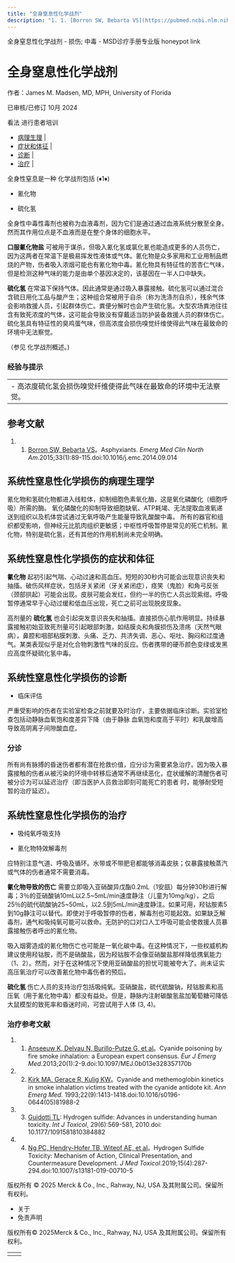 ```yaml
---
title: "全身窒息性化学战剂"
description: "1. 1. [Borron SW, Bebarta VS](https://pubmed.ncbi.nlm.nih.gov/25455664/)。Asphyxiants. _Emerg Med Clin North Am_.2015;33(1):89-115.doi:10.1016/j.emc.2014.09.014"
---
```


﻿全身窒息性化学战剂 \- 损伤; 中毒 \- MSD诊疗手册专业版 honeypot link

# 全身窒息性化学战剂

作者：James M. Madsen, MD, MPH, University of Florida

已审核/已修订 10月 2024

看法 进行患者培训

- [病理生理](#病理生理_v43459471_zh) \|
- [症状和体征](#症状和体征_v43459474_zh) \|
- [诊断](#诊断_v43459478_zh) \|
- [治疗](#治疗_v43459487_zh) \|

全身性窒息是一种 化学战剂包括 (♦1♦)

- 氰化物

- 硫化氢


全身性中毒性毒剂也被称为血液毒剂，因为它们是通过通过血液系统分散至全身。然而其作用位点是不血液而是在整个身体的细胞水平。

**口服氰化物盐** 可被用于谋杀，但吸入氰化氢或氯化氰也能造成更多的人员伤亡，因为这两者在常温下是极易挥发性液体或气体。氰化物是众多家用和工业用制品燃烧的产物，伤者吸入浓烟可能也有氰化物中毒。氰化物具有特征性的苦杏仁气味，但是检测这种气味的能力是由单个基因决定的，该基因在一半人口中缺失。

**硫化氢** 在常温下保持气体。因此通常是通过吸入暴露接触。硫化氢可以通过混合含硫日用化工品与酸产生；这种组合常被用于自杀（称为洗涤剂自杀），残余气体会影响救援人员，引起群体伤亡。粪便分解时也会产生硫化氢。大型农场粪池往往含有致死浓度的气体，这可能会导致没有穿戴适当防护装备救援人员的群体伤亡。硫化氢具有特征性的臭鸡蛋气味，但高浓度会损伤嗅觉纤维使得此气味在最致命的环境中无法察觉。

（参见 化学战剂概述。)

### 经验与提示

|     |
| --- |
| - 高浓度硫化氢会损伤嗅觉纤维使得此气味在最致命的环境中无法察觉。 |

## 参考文献

1. 1. [Borron SW, Bebarta VS](https://pubmed.ncbi.nlm.nih.gov/25455664/)。Asphyxiants. _Emerg Med Clin North Am_.2015;33(1):89-115.doi:10.1016/j.emc.2014.09.014


## 系统性窒息性化学损伤的病理生理学

氰化物和氢硫化物都进入线粒体，抑制细胞色素氧化酶，这是氧化磷酸化（细胞呼吸）所需的酶。 氧化磷酸化的抑制导致细胞缺氧、ATP耗竭、无法提取血液氧递送到组织以及机体尝试通过无氧呼吸产生能量导致乳酸酸中毒。 所有的器官和组织都受影响，但神经元比肌肉组织更敏感；中枢性呼吸暂停是常见的死亡机制。氰化物，特别是硫化氢，还有其他的作用机制尚未完全明确。

## 系统性窒息性化学损伤的症状和体征

**氰化物** 起初引起气喘、心动过速和高血压。短短的30秒内可能会出现意识丧失和抽搐。破伤风样症状，包括牙关紧闭（牙关紧闭症），痉笑（鬼脸）和角弓反张（颈部拱起）可能会出现。皮肤可能会发红，但约一半的伤亡人员出现紫绀。呼吸暂停通常早于心动过缓和低血压出现，死亡之前可出现脱皮现象。

高剂量的 **硫化氢** 也会引起突发意识丧失和抽搐。直接损伤心肌作用明显。持续暴露接触初始亚致死剂量可引起眼部刺激，如结膜炎和角膜损伤及溃疡（天然气眼病），鼻腔和咽部粘膜刺激、头痛、乏力、共济失调、恶心、呕吐、胸闷和过度通气。某类表现似乎是对化合物刺激性气味的反应。伤者携带的硬币颜色变绿或发黑应高度怀疑硫化氢中毒。

## 系统性窒息性化学损伤的诊断

- 临床评估


严重受影响的伤者在实验室检查之前就要及时治疗，主要依据临床诊断。实验室检查包括动静脉血氧饱和度差异下降（由于静脉 血氧饱和度高于平时）和乳酸增高导致高阴离子间隙酸血症。

### 分诊

所有尚有脉搏的昏迷伤者都有潜在抢救价值，应分诊为需要紧急治疗。因为吸入暴露接触的伤者从被污染的环境中转移后通常不再继续恶化，症状缓解的清醒伤者可被分诊为可以延迟治疗（即当医护人员救治即刻可能死亡的患者 时，能够耐受短暂的治疗延迟）。

## 系统性窒息性化学损伤的治疗

- 吸纯氧呼吸支持

- 氰化物特效解毒剂


应特别注意气道、呼吸及循环。水带或不带肥皂都能够消毒皮肤；仅暴露接触蒸汽或气体的伤者通常不需要消毒。

**氰化物导致的伤亡** 需要立即吸入亚硝酸异戊酯0.2mL（1安瓿）每分钟30秒进行解毒；3％的亚硝酸钠10mL以2.5~5mL/min速度静注（儿童为10mg/kg），之后25％的硫代硫酸钠25~50mL，以2.5到5mL/min速度静注。如果可用，羟钴胺素5到10g静注可以替代。即使对于呼吸暂停的伤者，解毒剂也可能起效。如果缺乏解毒剂，通气和吸纯氧可能可以救命。无防护的口对口人工呼吸可能会使救援人员暴露接触伤者呼出的氰化物。

吸入烟雾造成的氰化物伤亡也可能是一氧化碳中毒。在这种情况下，一些权威机构建议使用羟钴胺，而不是硝酸盐，因为羟钴胺不会像亚硝酸盐那样降低携氧能力（1、2）。然而，对于在这种情况下使用亚硝酸盐的担忧可能被夸大了。尚未证实高压氧治疗可以改善氰化物中毒伤者的预后。

**硫化氢** 伤亡人员的支持治疗包括吸纯氧。亚硝酸盐，硫代硫酸钠，羟钴胺素和高压氧（用于氰化物中毒）都没有益处。但是，静脉内注射碳酸氢盐加葡萄糖可降低大鼠模型的致死率和昏迷时间，可尝试用于人体 (3, 4)。

### 治疗参考文献

1. 1. [Anseeuw K, Delvau N, Burillo-Putze G, et al](https://pubmed.ncbi.nlm.nih.gov/22828651/)。Cyanide poisoning by fire smoke inhalation: a European expert consensus. _Eur J Emerg Med_.2013;20(1):2-9.doi:10.1097/MEJ.0b013e328357170b

2. 2. [Kirk MA, Gerace R, Kulig KW](https://pubmed.ncbi.nlm.nih.gov/8363114/)。Cyanide and methemoglobin kinetics in smoke inhalation victims treated with the cyanide antidote kit. _Ann Emerg Med._ 1993;22(9):1413-1418.doi:10.1016/s0196-0644(05)81988-2

3. 3. [Guidotti TL](https://www.ncbi.nlm.nih.gov/pubmed/21076123): Hydrogen sulfide: Advances in understanding human toxicity. _Int J Toxicol_, 29(6):569-581, 2010.doi: 10.1177/1091581810384882

4. 4. [Ng PC, Hendry-Hofer TB, Witeof AE, et al](https://www.ncbi.nlm.nih.gov/pmc/articles/PMC6825067/)。Hydrogen Sulfide Toxicity: Mechanism of Action, Clinical Presentation, and Countermeasure Development. _J Med Toxicol_.2019;15(4):287-294.doi:10.1007/s13181-019-00710-5



版权所有 © 2025
Merck & Co., Inc., Rahway, NJ, USA 及其附属公司。保留所有权利。

- 关于
- 免责声明

版权所有© 2025Merck & Co., Inc., Rahway, NJ, USA 及其附属公司。保留所有权利。

|     |     |
| --- | --- |
|  |  |